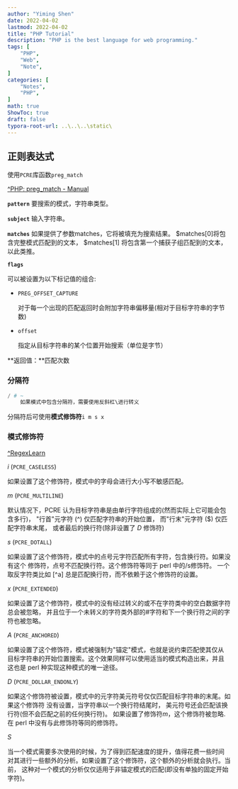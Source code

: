 ```yaml
---
author: "Yiming Shen"
date: 2022-04-02
lastmod: 2022-04-02
title: "PHP Tutorial"
description: "PHP is the best language for web programming."
tags: [
    "PHP",
    "Web",
    "Note",
]
categories: [
    "Notes", 
    "PHP",
]
math: true
ShowToc: true
draft: false
typora-root-url: ..\..\..\static\
---
```


## 正则表达式

使用`PCRE`库函数`preg_match`

[^PHP: preg_match - Manual](https://www.php.net/manual/zh/function.preg-match.php)

**`pattern`**
要搜索的模式，字符串类型。

**`subject`**
输入字符串。

**`matches`**
如果提供了参数matches，它将被填充为搜索结果。 \$matches[0]将包含完整模式匹配到的文本， \$matches[1] 将包含第一个捕获子组匹配到的文本，以此类推。

**`flags`**

可以被设置为以下标记值的组合:

- `PREG_OFFSET_CAPTURE`

  对于每一个出现的匹配返回时会附加字符串偏移量(相对于目标字符串的字节数)

- `offset`

  指定从目标字符串的某个位置开始搜索（单位是字节）

**返回值：**匹配次数

### 分隔符

```php
/ # ~
    如果模式中包含分隔符，需要使用反斜杠\进行转义
```

分隔符后可使用**模式修饰符**`i m s x`

### 模式修饰符

[^RegexLearn](https://regexlearn.com/zh-cn/cheatsheet)

*i* (`PCRE_CASELESS`)

如果设置了这个修饰符，模式中的字母会进行大小写不敏感匹配。

*m* (`PCRE_MULTILINE`)

默认情况下，PCRE 认为目标字符串是由单行字符组成的(然而实际上它可能会包含多行)， "行首"元字符 (^) 仅匹配字符串的开始位置， 而"行末"元字符 ($) 仅匹配字符串末尾， 或者最后的换行符(除非设置了 *D* 修饰符)

*s* (`PCRE_DOTALL`)

如果设置了这个修饰符，模式中的点号元字符匹配所有字符，包含换行符。如果没有这个 修饰符，点号不匹配换行符。这个修饰符等同于 perl 中的/s修饰符。 一个取反字符类比如 [^a] 总是匹配换行符，而不依赖于这个修饰符的设置。

*x* (`PCRE_EXTENDED`)

如果设置了这个修饰符，模式中的没有经过转义的或不在字符类中的空白数据字符总会被忽略， 并且位于一个未转义的字符类外部的#字符和下一个换行符之间的字符也被忽略。

*A* (`PCRE_ANCHORED`)

如果设置了这个修饰符，模式被强制为"锚定"模式，也就是说约束匹配使其仅从 目标字符串的开始位置搜索。这个效果同样可以使用适当的模式构造出来，并且 这也是 perl 种实现这种模式的唯一途径。

*D* (`PCRE_DOLLAR_ENDONLY`)

如果这个修饰符被设置，模式中的元字符美元符号仅仅匹配目标字符串的末尾。如果这个修饰符 没有设置，当字符串以一个换行符结尾时， 美元符号还会匹配该换行符(但不会匹配之前的任何换行符)。 如果设置了修饰符*m*，这个修饰符被忽略. 在 perl 中没有与此修饰符等同的修饰符。

*S*

当一个模式需要多次使用的时候，为了得到匹配速度的提升，值得花费一些时间 对其进行一些额外的分析。如果设置了这个修饰符，这个额外的分析就会执行。当前， 这种对一个模式的分析仅仅适用于非锚定模式的匹配(即没有单独的固定开始字符)。
